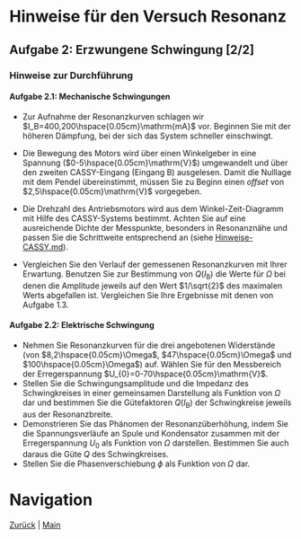 # Hinweise für den Versuch Resonanz

## Aufgabe 2: Erzwungene Schwingung [2/2]

###  Hinweise zur Durchführung

#### Aufgabe 2.1: Mechanische Schwingungen

- Zur Aufnahme der Resonanzkurven schlagen wir $I_B=400,200\hspace{0.05cm}\mathrm{mA}$ vor. Beginnen Sie mit der höheren Dämpfung, bei der sich das System schneller einschwingt. 

- Die Bewegung des Motors wird über einen Winkelgeber in eine Spannung ($0-5\hspace{0.05cm}\mathrm{V}$) umgewandelt und über den zweiten CASSY-Eingang (Eingang B) ausgelesen. Damit die Nulllage mit dem Pendel übereinstimmt, müssen Sie zu Beginn einen *offset* von $2,5\hspace{0.05cm}\mathrm{V}$ vorgegeben. 

- Die Drehzahl des Antriebsmotors wird aus dem Winkel-Zeit-Diagramm mit Hilfe des CASSY-Systems bestimmt. Achten Sie auf eine ausreichende Dichte der Messpunkte, besonders in Resonanznähe und passen Sie die Schrittweite entsprechend an (siehe [Hinweise-CASSY.md](https://git.scc.kit.edu/etp-lehre/p1-for-students/-/blob/main/Resonanz/doc/Hinweise-CASSY.md)). 

- Vergleichen Sie den Verlauf der gemessenen Resonanzkurven mit Ihrer Erwartung. Benutzen Sie zur Bestimmung von $Q(I_{\mathrm{B}})$ die Werte für $\Omega$ bei denen die Amplitude jeweils auf den Wert $1/\sqrt{2}$ des maximalen Werts abgefallen ist. Vergleichen Sie Ihre Ergebnisse mit denen von Aufgabe 1.3.

#### Aufgabe 2.2: Elektrische Schwingung

- Nehmen Sie Resonanzkurven für die drei angebotenen Widerstände (von $8,2\hspace{0.05cm}\Omega$, $47\hspace{0.05cm}\Omega$ und $100\hspace{0.05cm}\Omega$) auf. Wählen Sie für den Messbereich der Erregerspannung $U_{0}=0-70\hspace{0.05cm}\mathrm{V}$.
- 
  Stellen Sie die Schwingungsamplitude und die Impedanz des Schwingkreises in einer gemeinsamen Darstellung als Funktion von $\Omega$ dar und bestimmen Sie die Gütefaktoren $Q(I_{\mathrm{B}})$ der Schwingkreise jeweils aus der Resonanzbreite. 
- Demonstrieren Sie das Phänomen der Resonanzüberhöhung, indem Sie die Spannungsverläufe an Spule und Kondensator zusammen mit der Erregerspannung $U_{0}$ als Funktion von $\Omega$ darstellen. Bestimmen Sie auch daraus die Güte $Q$ des Schwingkreises. 
- Stellen Sie die Phasenverschiebung $\phi$ als Funktion von $\Omega$ dar.

# Navigation

[Zurück](https://git.scc.kit.edu/etp-lehre/p1-for-students/-/blob/main/Resonanz/doc/Hinweise-Aufgabe-2.md) | [Main](https://git.scc.kit.edu/etp-lehre/p1-for-students/-/tree/main/Resonanz)
